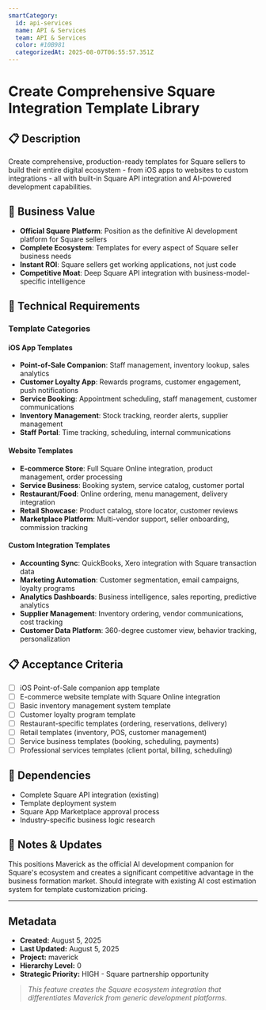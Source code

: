 ```yaml
---
smartCategory:
  id: api-services
  name: API & Services
  team: API & Services
  color: #10B981
  categorizedAt: 2025-08-07T06:55:57.351Z
---
```




# Create Comprehensive Square Integration Template Library

## 📋 Description
Create comprehensive, production-ready templates for Square sellers to build their entire digital ecosystem - from iOS apps to websites to custom integrations - all with built-in Square API integration and AI-powered development capabilities.

## 🎯 Business Value
- **Official Square Platform**: Position as the definitive AI development platform for Square sellers
- **Complete Ecosystem**: Templates for every aspect of Square seller business needs
- **Instant ROI**: Square sellers get working applications, not just code
- **Competitive Moat**: Deep Square API integration with business-model-specific intelligence

## 🔧 Technical Requirements

### Template Categories

#### iOS App Templates
- **Point-of-Sale Companion**: Staff management, inventory lookup, sales analytics
- **Customer Loyalty App**: Rewards programs, customer engagement, push notifications
- **Service Booking**: Appointment scheduling, staff management, customer communications
- **Inventory Management**: Stock tracking, reorder alerts, supplier management
- **Staff Portal**: Time tracking, scheduling, internal communications

#### Website Templates
- **E-commerce Store**: Full Square Online integration, product management, order processing
- **Service Business**: Booking system, service catalog, customer portal
- **Restaurant/Food**: Online ordering, menu management, delivery integration
- **Retail Showcase**: Product catalog, store locator, customer reviews
- **Marketplace Platform**: Multi-vendor support, seller onboarding, commission tracking

#### Custom Integration Templates
- **Accounting Sync**: QuickBooks, Xero integration with Square transaction data
- **Marketing Automation**: Customer segmentation, email campaigns, loyalty programs
- **Analytics Dashboards**: Business intelligence, sales reporting, predictive analytics
- **Supplier Management**: Inventory ordering, vendor communications, cost tracking
- **Customer Data Platform**: 360-degree customer view, behavior tracking, personalization

## 📋 Acceptance Criteria
- [ ] iOS Point-of-Sale companion app template
- [ ] E-commerce website template with Square Online integration
- [ ] Basic inventory management system template
- [ ] Customer loyalty program template
- [ ] Restaurant-specific templates (ordering, reservations, delivery)
- [ ] Retail templates (inventory, POS, customer management)
- [ ] Service business templates (booking, scheduling, payments)
- [ ] Professional services templates (client portal, billing, scheduling)

## 🔗 Dependencies
- Complete Square API integration (existing)
- Template deployment system
- Square App Marketplace approval process
- Industry-specific business logic research

## 💬 Notes & Updates
This positions Maverick as the official AI development companion for Square's ecosystem and creates a significant competitive advantage in the business formation market. Should integrate with existing AI cost estimation system for template customization pricing.

---

## Metadata
- **Created:** August 5, 2025
- **Last Updated:** August 5, 2025
- **Project:** maverick
- **Hierarchy Level:** 0
- **Strategic Priority:** HIGH - Square partnership opportunity

> _This feature creates the Square ecosystem integration that differentiates Maverick from generic development platforms._
